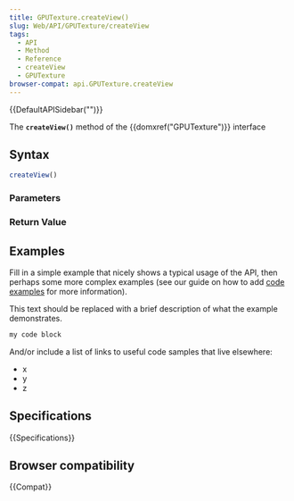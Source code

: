 ```yaml
---
title: GPUTexture.createView()
slug: Web/API/GPUTexture/createView
tags:
  - API
  - Method
  - Reference
  - createView
  - GPUTexture
browser-compat: api.GPUTexture.createView
---
```

{{DefaultAPISidebar("")}}

The **`createView()`** method of the {{domxref("GPUTexture")}} interface 

## Syntax

```js
createView()
```

### Parameters



### Return Value



## Examples

Fill in a simple example that nicely shows a typical usage of the API, then perhaps some more complex examples (see our guide on how to add [code examples](/en-US/docs/MDN/Contribute/Structures/Code_examples) for more information).

This text should be replaced with a brief description of what the example demonstrates.

```js
my code block
```

And/or include a list of links to useful code samples that live elsewhere:

*   x
*   y
*   z

## Specifications

{{Specifications}}

## Browser compatibility

{{Compat}}

